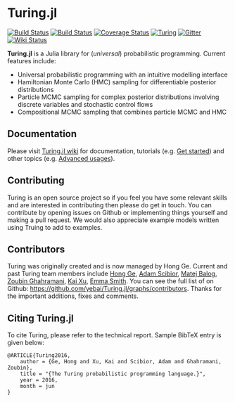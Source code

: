 # Turing.jl

[![Build Status](https://travis-ci.org/yebai/Turing.jl.svg?branch=master)](https://travis-ci.org/yebai/Turing.jl)
[![Build Status](https://ci.appveyor.com/api/projects/status/fvgi21998e1tfx0d/branch/master?svg=true)](https://ci.appveyor.com/project/yebai/turing-jl/branch/master)
[![Coverage Status](https://coveralls.io/repos/github/yebai/Turing.jl/badge.svg?branch=master)](https://coveralls.io/github/yebai/Turing.jl?branch=master)
[![Turing](http://pkg.julialang.org/badges/Turing_0.5.svg)](http://pkg.julialang.org/?pkg=Turing)
[![Gitter](https://badges.gitter.im/gitterHQ/gitter.svg)](https://gitter.im/Turing-jl/Lobby?utm_source=badge&utm_medium=badge&utm_campaign=pr-badge)
[![Wiki Status](https://img.shields.io/badge/wiki-v0.3-blue.svg)](https://github.com/yebai/Turing.jl/wiki)

**Turing.jl** is a Julia library for (_universal_) probabilistic programming. Current features include:

- Universal probabilistic programming with an intuitive modelling interface
- Hamiltonian Monte Carlo (HMC) sampling for differentiable posterior distributions
- Particle MCMC sampling for complex posterior distributions involving discrete variables and stochastic control flows
- Compositional MCMC sampling that combines particle MCMC and HMC

## Documentation

Please visit [Turing.jl wiki](https://github.com/yebai/Turing.jl/wiki) for documentation, tutorials (e.g. [Get started](https://github.com/yebai/Turing.jl/wiki/Get-started)) and other topics (e.g. [Advanced usages](https://github.com/yebai/Turing.jl/wiki/Advanced-usages)).

## Contributing
Turing is an open source project so if you feel you have some relevant skills and are interested in contributing then please do get in touch. You can contribute by opening issues on Github or implementing things yourself and making a pull request. We would also appreciate example models written using Truing to add to examples.

## Contributors

Turing was originally created and is now managed by Hong Ge. Current and past Turing team members include [Hong Ge](http://mlg.eng.cam.ac.uk/hong/), [Adam Scibior](http://mlg.eng.cam.ac.uk/?portfolio=adam-scibior), [Matej Balog](http://mlg.eng.cam.ac.uk/?portfolio=matej-balog), [Zoubin Ghahramani](http://mlg.eng.cam.ac.uk/zoubin/), [Kai Xu](http://mlg.eng.cam.ac.uk/?portfolio=kai-xu), [Emma Smith](https://github.com/evsmithx). 
You can see the full list of on Github: https://github.com/yebai/Turing.jl/graphs/contributors. Thanks for the important additions, fixes and comments.

## Citing Turing.jl ##

To cite Turing, please refer to the technical report. Sample BibTeX entry is given below:

```
@ARTICLE{Turing2016,
    author = {Ge, Hong and Xu, Kai and Scibior, Adam and Ghahramani, Zoubin},
    title = "{The Turing probabilistic programming language.}",
    year = 2016,
    month = jun
}
```

